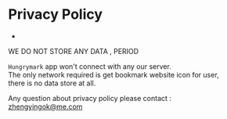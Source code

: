 # Privacy Policy 
-
WE DO NOT STORE ANY DATA , PERIOD

`Hungrymark` app won't connect with any our server. <br>The only network required is get bookmark website icon for user, <br>there is no data store at all.


Any question about privacy policy please contact : <br><zhengyingok@me.com>
